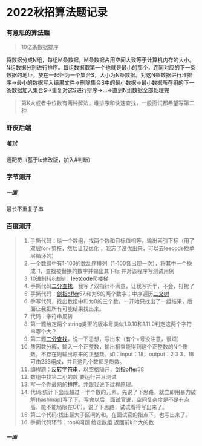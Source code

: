 # 2022秋招算法题记录

### 有意思的算法题

> 10亿条数据排序

将数据分成N组，每组M条数据，M条数据占用空间大致等于计算机内存的大小。N组数据分别进行排序。每组数据取第一个也就是最小的那个，连同对应的下一条数据的地址，放在一起归为一个集合S，大小为N条数据。对这N条数据进行堆排序->最小的数据写入结果文件->删除集合S中的最小数据->最小数据所在组的下一条数据加入集合S->重复对这S进行排序->...->直到N组数据全部处理完

> 第K大或者中位数有两种解法，堆排序和快速查找，一般面试都希望写第二种

### 虾皮后端

##### 笔试

通配符（基于lc修改版，加入#判断）



### 字节测开

##### 一面

最长不重复子串



### 百度测开

> 1. 手撕代码：给一个数组，找两个数和目标值相等，输出索引下标（用了双层for+剪枝，然后让我优化 ，我忘了没优出来，可以去leecode找单层循环的）
> 2. 一个数组中有1-100的数乱序排列（1-100各出现一次），将其中一个换成-1，查找被替换的数字并输出其下标 并对该程序写测试用例 
> 3. 10进制转8进制，[leetcode]()爬楼梯
> 4. 手撕代码[二分查找]()，我写了双指针不满意，让我写折半，不会，打扰了 
> 5.  手撕代码：[剑指offer]()57.和为S的两个数字；中序遍历[二叉树]()
> 6. 手写代码，找出数组中和为0的三个数，一开始只找出了一组结果，后面让我把所有可能结果找出来。 
> 7. 代码：字符串反转 
> 8. 第一题给定两个string类型的版本号类似1.0.10和1.11.0判定这两个字符串哪个大？
> 9. 第二题[二分查找]()，说一下思想，写出来（有个=号没注意，很烦） 
> 10. 质因数分解，输入一个正整数，输出相乘能得到这个正整数的N个质数，不存在则输出原来的正整数。如：input：18，output：2 3 3，18可由2*3*3组成，并且这几个数都是质数。 
> 11. 编程题：[反转字符串]()，以空格隔开，[剑指offer]()58 
> 12. 数组中找第二小的数 要运行并且测试 
> 13. 写一个你最熟的[排序]()。并跟我说下过程原理。
> 14. 代码:统计下出现超过一半个数的元素。先说了下思路，就立即用暴力破解(hashmap)写了下。写完以后，面试官说，空间复杂度是不是有点高，能不能局限在O(1)，说了下思路，试试看得写出来了。  
> 15. 第二个代码:找出最大子区间的和。在面试官的指点下，也写出来了。
> 16. 手撕代码环节：topK问题 给定数组 返回前k个大的数 

##### 一面



